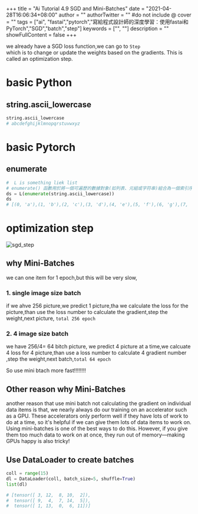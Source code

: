 +++
title = "Ai Tutorial 4.9 SGD and Mini-Batches"
date = "2021-04-28T16:06:34+08:00"
author = ""
authorTwitter = "" #do not include @
cover = ""
tags = ["ai", "fastai","pytorch","寫給程式設計師的深度學習：使用fastai和PyTorch","SGD","batch","step"]
keywords = ["", ""]
description = ""
showFullContent = false
+++

we already have a SGD loss function,we can go to `Step`  
which is to change or update the weights based on the gradients. This is called an optimization step.

# basic Python

## string.ascii_lowercase

```py
string.ascii_lowercase
# abcdefghijklmnopqrstuvwxyz
```

# basic Pytorch

## enumerate

```py
#  L is something liek list
# enumerate() 函數用於將一個可遍歷的數據對象(如列表、元組或字符串)組合為一個索引序列，同時列出數據和數據下標，一般用在for 循環當中。
ds = L(enumerate(string.ascii_lowercase))
ds
# [(0, 'a'),(1, 'b'),(2, 'c'),(3, 'd'),(4, 'e'),(5, 'f'),(6, 'g'),(7, 'h'),(8, 'i'),(9, 'j')...]
```

# optimization step

![sgd_step](/img/ai_t/t1/sgd_step.PNG)

## why Mini-Batches

we can one item for 1 epoch,but this will be very slow,

### 1. single image size batch

if we ahve 256 picture,we predict 1 picture,tha we calculate the loss for the picture,than use the loss number to calculate the gradient,step the weight,next picture, `total 256 epoch`

### 2. 4 image size batch

we have 256/4= 64 bitch picture, we predict 4 picture at a time,we calcuate 4 loss for 4 picture,than use a loss number  to calculate 4 gradient number ,step the weight,next batch,`total 64 epoch`

So use mini btach more fast!!!!!!!!

## Other reason why Mini-Batches

another reason that use mini batch not calculating the gradient on individual data items is that, we nearly always do our training on an accelerator such as a GPU. These accelerators only perform well if they have lots of work to do at a time, so it's helpful if we can give them lots of data items to work on. Using mini-batches is one of the best ways to do this. However, if you give them too much data to work on at once, they run out of memory—making GPUs happy is also tricky!

## Use DataLoader to create batches

```py
coll = range(15)
dl = DataLoader(coll, batch_size=5, shuffle=True)
list(dl)

# [tensor([ 3, 12,  8, 10,  2]),
#  tensor([ 9,  4,  7, 14,  5]),
#  tensor([ 1, 13,  0,  6, 11])]
```
